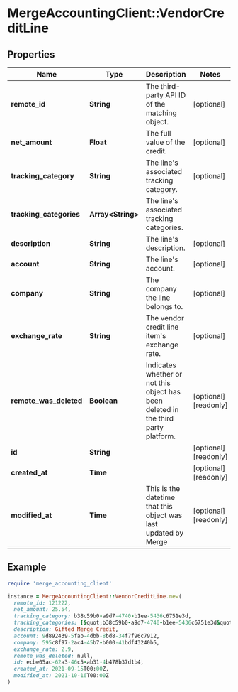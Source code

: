 # MergeAccountingClient::VendorCreditLine

## Properties

| Name | Type | Description | Notes |
| ---- | ---- | ----------- | ----- |
| **remote_id** | **String** | The third-party API ID of the matching object. | [optional] |
| **net_amount** | **Float** | The full value of the credit. | [optional] |
| **tracking_category** | **String** | The line&#39;s associated tracking category. | [optional] |
| **tracking_categories** | **Array&lt;String&gt;** | The line&#39;s associated tracking categories. |  |
| **description** | **String** | The line&#39;s description. | [optional] |
| **account** | **String** | The line&#39;s account. | [optional] |
| **company** | **String** | The company the line belongs to. | [optional] |
| **exchange_rate** | **String** | The vendor credit line item&#39;s exchange rate. | [optional] |
| **remote_was_deleted** | **Boolean** | Indicates whether or not this object has been deleted in the third party platform. | [optional][readonly] |
| **id** | **String** |  | [optional][readonly] |
| **created_at** | **Time** |  | [optional][readonly] |
| **modified_at** | **Time** | This is the datetime that this object was last updated by Merge | [optional][readonly] |

## Example

```ruby
require 'merge_accounting_client'

instance = MergeAccountingClient::VendorCreditLine.new(
  remote_id: 121222,
  net_amount: 25.54,
  tracking_category: b38c59b0-a9d7-4740-b1ee-5436c6751e3d,
  tracking_categories: [&quot;b38c59b0-a9d7-4740-b1ee-5436c6751e3d&quot;,&quot;9b840d2-686a-465a-8a8e-7b028498f8e4&quot;,&quot;a47e11b6-c73b-4a0c-be31-130fc48177fa&quot;],
  description: Gifted Merge Credit,
  account: 9d892439-5fab-4dbb-8bd8-34f7f96c7912,
  company: 595c8f97-2ac4-45b7-b000-41bdf43240b5,
  exchange_rate: 2.9,
  remote_was_deleted: null,
  id: ecbe05ac-62a3-46c5-ab31-4b478b37d1b4,
  created_at: 2021-09-15T00:00Z,
  modified_at: 2021-10-16T00:00Z
)
```

